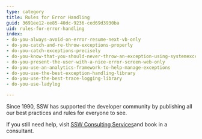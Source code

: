 ```yaml
---
type: category
title: Rules for Error Handling
guid: 3691ee12-ee85-40dc-9236-ced69d3930ba
uid: rules-for-error-handling
index:
- do-you-always-avoid-on-error-resume-next-vb-only
- do-you-catch-and-re-throw-exceptions-properly
- do-you-catch-exceptions-precisely
- do-you-know-that-you-should-never-throw-an-exception-using-systemexception
- do-you-present-the-user-with-a-nice-error-screen-web-only
- do-you-use-an-analytics-framework-to-help-manage-exceptions
- do-you-use-the-best-exception-handling-library
- do-you-use-the-best-trace-logging-library
- do-you-use-ladylog

---
```

Since 1990, SSW has supported the developer community by publishing all our best practices and rules for everyone to see.

If you still need help, visit [SSW Consulting Services](http&#58;//www.ssw.com.au/ssw/Consulting/Default.aspx)and book in a consultant.

